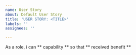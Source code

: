 ```yaml
---
name: User Story
about: Default User Story
title: 'USER STORY: <TITLE>'
labels: ''
assignees: ''

---
```


As a role, i can ** capability ** so that ** received benefit **
